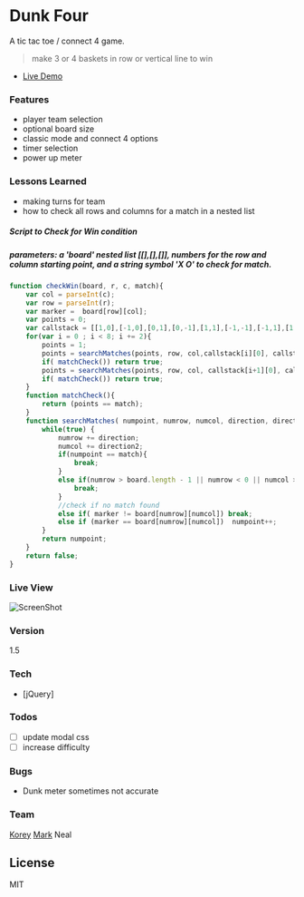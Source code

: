 # Dunk Four

A tic tac toe / connect 4 game.
> make 3 or 4 baskets in row or vertical line to win

- [Live Demo](http://nealcloud.github.io/dunk-four/) 

### Features
  - player team selection
  - optional board size
  - classic mode and connect 4 options
  - timer selection
  - power up meter
  
### Lessons Learned
 - making turns for team
 - how to check all rows and columns for a match in a nested list
 

##### Script to Check for Win condition
##### parameters: a 'board' nested list [[],[],[]], numbers for the row and column starting point, and a string symbol 'X O' to check for match. 
```javascript
function checkWin(board, r, c, match){
    var col = parseInt(c);
    var row = parseInt(r);
    var marker =  board[row][col];
    var points = 0;
    var callstack = [[1,0],[-1,0],[0,1],[0,-1],[1,1],[-1,-1],[-1,1],[1,-1]];
    for(var i = 0 ; i < 8; i += 2){
        points = 1;
        points = searchMatches(points, row, col,callstack[i][0], callstack[i][1]);
        if( matchCheck()) return true;
        points = searchMatches(points, row, col, callstack[i+1][0], callstack[i+1][1]);
        if( matchCheck()) return true;
    }
    function matchCheck(){
        return (points == match);
    }
    function searchMatches( numpoint, numrow, numcol, direction, direction2){
        while(true) {
            numrow += direction;
            numcol += direction2;
            if(numpoint == match){
                break;
            }
            else if(numrow > board.length - 1 || numrow < 0 || numcol > board.length - 1 || numcol < 0){
                break;
            }
            //check if no match found
            else if( marker != board[numrow][numcol]) break;
            else if (marker == board[numrow][numcol])  numpoint++;
        }
        return numpoint;
    }
    return false;
}
```
### Live View
![ScreenShot](https://nealcloud.github.io/assets/img/c1.png)

### Version
1.5

### Tech
* [jQuery]

### Todos
 - [ ] update modal css
 - [ ] increase difficulty

### Bugs
 - Dunk meter sometimes not accurate
 
### Team
[Korey](https://github.com/klo09)
[Mark](https://github.com/MarkJurkiewicz)
Neal

License
----
MIT

